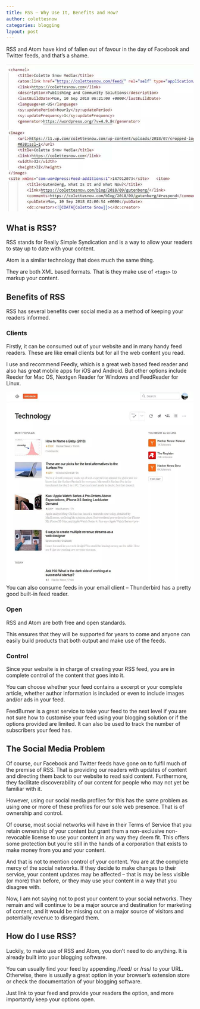 ```yaml
---
title: RSS – Why Use It, Benefits and How?
author: colettesnow
categories: blogging
layout: post
---
```

RSS and Atom have kind of fallen out of favour in the day of Facebook and Twitter feeds, and that’s a shame.

![A screenshot of an RSS feed in its raw code format.](/assets/images/posts/rss-2/source.jpg)

## What is RSS?
RSS stands for Really Simple Syndication and is a way to allow your readers to stay up to date with your content.

Atom is a similar technology that does much the same thing.

They are both XML based formats. That is they make use of `<tags>` to markup your content.

## Benefits of RSS
RSS has several benefits over social media as a method of keeping your readers informed.

### Clients
Firstly, it can be consumed out of your website and in many handy feed readers. These are like email clients but for all the web content you read.

I use and recommend Feedly, which is a great web based feed reader and also has great mobile apps for iOS and Android. But other options include Reeder for Mac OS, Nextgen Reader for Windows and FeedReader for Linux.

![Technology News in Feedly](/assets/images/posts/rss-2/feedly.jpg)
You can also consume feeds in your email client – Thunderbird has a pretty good built-in feed reader.

### Open
RSS and Atom are both free and open standards.

This ensures that they will be supported for years to come and anyone can easily build products that both output and make use of the feeds.

### Control
Since your website is in charge of creating your RSS feed, you are in complete control of the content that goes into it.

You can choose whether your feed contains a excerpt or your complete article, whether author information is included or even to include images and/or ads in your feed.

FeedBurner is a great service to take your feed to the next level if you are not sure how to customise your feed using your blogging solution or if the options provided are limited. It can also be used to track the number of subscribers your feed has.

## The Social Media Problem
Of course, our Facebook and Twitter feeds have gone on to fulfil much of the premise of RSS. That is providing our readers with updates of content and directing them back to our website to read said content. Furthermore, they facilitate discoverability of our content for people who may not yet be familiar with it.

However, using our social media profiles for this has the same problem as using one or more of these profiles for our sole web presence. That is of ownership and control.

Of course, most social networks will have in their Terms of Service that you retain ownership of your content but grant them a non-exclusive non-revocable license to use your content in any way they deem fit. This offers some protection but you’re still in the hands of a corporation that exists to make money from you and your content.

And that is not to mention control of your content. You are at the complete mercy of the social networks. If they decide to make changes to their service, your content updates may be affected – that is may be less visible (or more) than before, or they may use your content in a way that you disagree with.

Now, I am not saying not to post your content to your social networks. They remain and will continue to be a major source and destination for marketing of content, and it would be missing out on a major source of visitors and potentially revenue to disregard them.

## How do I use RSS?
Luckily, to make use of RSS and Atom, you don’t need to do anything. It is already built into your blogging software.

You can usually find your feed by appending /feed/ or /rss/ to your URL. Otherwise, there is usually a great option in your browser’s extension store or check the documentation of your blogging software.

Just link to your feed and provide your readers the option, and more importantly keep your options open.